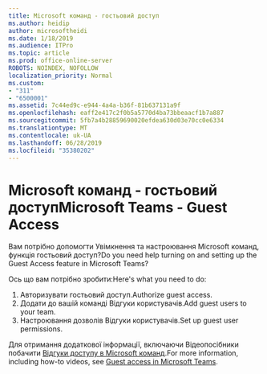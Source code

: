 ```yaml
---
title: Microsoft команд - гостьовий доступ
ms.author: heidip
author: microsoftheidi
ms.date: 1/18/2019
ms.audience: ITPro
ms.topic: article
ms.prod: office-online-server
ROBOTS: NOINDEX, NOFOLLOW
localization_priority: Normal
ms.custom:
- "311"
- "6500001"
ms.assetid: 7c44ed9c-e944-4a4a-b36f-81b637131a9f
ms.openlocfilehash: eaff2e417c2f0b5a5770d4ba73bbeaacf1b7a887
ms.sourcegitcommit: 5fb7a4b28859690020efdea630d03e70cc0e6334
ms.translationtype: MT
ms.contentlocale: uk-UA
ms.lasthandoff: 06/28/2019
ms.locfileid: "35380202"
---
```

# <a name="microsoft-teams---guest-access"></a><span data-ttu-id="8fd7e-102">Microsoft команд - гостьовий доступ</span><span class="sxs-lookup"><span data-stu-id="8fd7e-102">Microsoft Teams - Guest Access</span></span>

<span data-ttu-id="8fd7e-103">Вам потрібно допомогти Увімкнення та настроювання Microsoft команд, функція гостьовий доступ?</span><span class="sxs-lookup"><span data-stu-id="8fd7e-103">Do you need help turning on and setting up the Guest Access feature in Microsoft Teams?</span></span>

<span data-ttu-id="8fd7e-104">Ось що вам потрібно зробити:</span><span class="sxs-lookup"><span data-stu-id="8fd7e-104">Here's what you need to do:</span></span>

1. <span data-ttu-id="8fd7e-105">Авторизувати гостьовий доступ.</span><span class="sxs-lookup"><span data-stu-id="8fd7e-105">Authorize guest access.</span></span>
1. <span data-ttu-id="8fd7e-106">Додати до вашій команді Відгуки користувачів.</span><span class="sxs-lookup"><span data-stu-id="8fd7e-106">Add guest users to your team.</span></span>
1. <span data-ttu-id="8fd7e-107">Настроювання дозволів Відгуки користувачів.</span><span class="sxs-lookup"><span data-stu-id="8fd7e-107">Set up guest user permissions.</span></span>

<span data-ttu-id="8fd7e-108">Для отримання додаткової інформації, включаючи Відеопосібники побачити [Відгуки доступу в Microsoft команд](https://docs.microsoft.com/microsoftteams/guest-access).</span><span class="sxs-lookup"><span data-stu-id="8fd7e-108">For more information, including how-to videos, see [Guest access in Microsoft Teams](https://docs.microsoft.com/microsoftteams/guest-access).</span></span>

